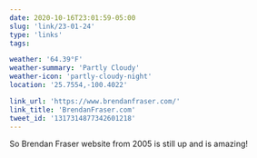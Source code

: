 ```yaml
---
date: 2020-10-16T23:01:59-05:00
slug: 'link/23-01-24'
type: 'links'
tags:

weather: '64.39°F'
weather-summary: 'Partly Cloudy'
weather-icon: 'partly-cloudy-night'
location: '25.7554,-100.4022'

link_url: 'https://www.brendanfraser.com/'
link_title: 'BrendanFraser.com'
tweet_id: '1317314877342601218'
---
```

So Brendan Fraser website from 2005 is still up and is amazing! 